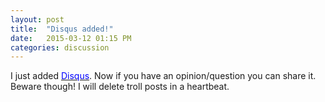 ```yaml
---
layout: post
title:  "Disqus added!"
date:   2015-03-12 01:15 PM
categories: discussion
---
```


<p>
I just added <a href="https://disqus.com/" target="_blank" rel="nofollow"><font color="blue">Disqus</font></a>. Now if you have an opinion/question you can share it. Beware though! I will delete troll posts in a heartbeat.
</p>